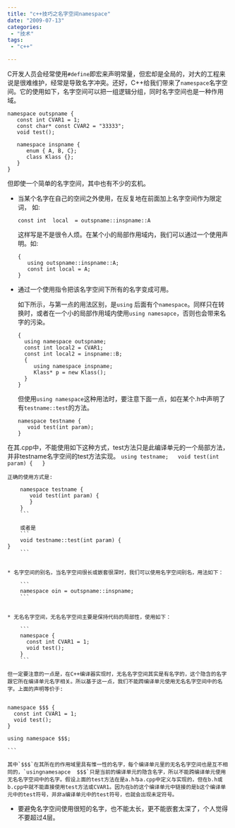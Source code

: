 ```yaml
---
title: "c++技巧之名字空间namespace"
date: "2009-07-13"
categories:
 - "技术"
tags:
 - "c++"

---
```



C开发人员会经常使用`#define`即宏来声明常量，但宏却是全局的，对大的工程来说是很难维护，经常是导致名字冲突。还好，C++给我们带来了`namespace`名字空间。它的使用如下，名字空间可以把一组逻辑分组，同时名字空间也是一种作用域。
```
namespace outspname {   
   const int CVAR1 = 1;  
   const char* const CVAR2 = "33333";  
   void test();  

   namespace inspname {  
      enum { A, B, C};  
      class Klass {};  
   }  
}
```
<!--more-->

但即使一个简单的名字空间，其中也有不少的玄机。

* 当某个名字在自己的空间之外使用，在反复地在前面加上名字空间作为限定词， 如:

    ```
    const int  local  = outspname::inspname::A
    ```

    这样写是不是很令人烦。在某个小的局部作用域内，我们可以通过一个使用声明。如:
    ```
    {  
       using outspname::inspname::A;  
       const int local = A;  
    }
    ```


* 通过一个使用指令把该名字空间下所有的名字变成可用。

    如下所示，与第一点的用法区别，是`using` 后面有个`namespace`。同样只在转换时，或者在一个小的局部作用域内使用`using namesapce`，否则也会带来名字的污染。
    ```
    {  
      using namespace outspname;  
      const int local2 = CVAR1;  
      const int local2 = inspname::B;  
      {  
         using namespace inspname;  
         Klass* p = new Klass();  
      }    
    }
    ```

    但使用`using namespace`这种用法时，要注意下面一点，如在某个.h中声明了有`testname::test`的方法。
    ```
    namespace testname {  
       void test(int param);  
    }
    ```
    
在其.cpp中，不能使用如下这种方式，test方法只是此编译单元的一个局部方法，并非testname名字空间的test方法实现。
    ```
    using testname;  
    void test(int param) {  
    }
    ```
    
    正确的使用方式是:
```
    namespace testname {  
       void test(int param) {  
       }  
    }  
    ```
    
    或者是
    ```
    void testname::test(int param) {  
}  
    ```


* 名字空间的别名，当名字空间很长或嵌套很深时，我们可以使用名字空间别名，用法如下：

    ```
    namespace oin = outspname::inspname;  
    ```


* 无名名字空间，无名名字空间主要是保持代码的局部性，使用如下：

    ```
    namespace {  
      const int CVAR1 = 1;  
      void test();  
    }  
    ```
    
但一定要注意的一点是，在C++编译器实现时，无名名字空间其实是有名字的，这个隐含的名字跟它所在编译单元名字相关。所以基于这一点，我们不能跨编译单元使用无名名字空间中的名字。上面的声明等价于:
    
```
    namespace $$$ {  
      const int CVAR1 = 1;  
      void test();  
    }
    
    using namespace $$$;

    ```

    其中`$$$`在其所在的作用域里具有惟一性的名字，每个编译单元里的无名名字空间也是互不相同的，`usingnamesapce  $$$`只是当前的编译单元的隐含名字，所以不能跨编译单元使用无名名字空间中的名字。假设上面的test方法在是a.h与a.cpp中定义与实现的，但在b.h或b.cpp中就不能直接使用test方法或CVAR1。因为在b的这个编译单元中链接的是b这个编译单元中的test符号，并非a编译单元中的test符号，也就会出现未定符号。


* 要避免名字空间使用很短的名字，也不能太长，更不能嵌套太深了，个人觉得不要超过4层。
